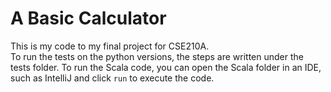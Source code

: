 # A Basic Calculator

This is my code to my final project for CSE210A.  
To run the tests on the python versions, the steps are written under the tests folder.
To run the Scala code, you can open the Scala folder in an IDE, such as IntelliJ and click `run` to execute the code.
